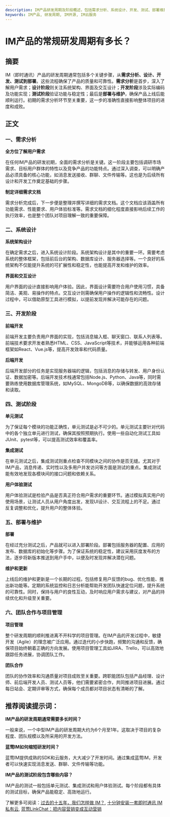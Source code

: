 ```yaml
---
description: IM产品研发周期及阶段概述，包括需求分析、系统设计、开发、测试、部署维护、团队合作和项目管理
keywords: IM产品, 研发周期, IM开源, IM云服务
---
```

# IM产品的常规研发周期有多长？

## 摘要

IM（即时通讯）产品的研发周期通常包括多个关键步骤，从**需求分析、设计、开发、测试到部署**。这些流程确保了产品的质量和可靠性。**需求分析**是首步，深入了解用户需求；**设计阶段**则关注系统架构、界面及交互设计；**开发阶段**涉及实际编码及功能实现；**测试阶段**验证功能与稳定性；最后是**部署与维护**，确保产品上线后能顺利运行。初期的需求分析环节至关重要，这一步的准确性直接影响整体项目的进度和成败。

## 正文

### 一、需求分析

**全方位了解用户需求**

在任何IM产品的研发初期，全面的需求分析是关键。这一阶段主要包括调研市场需求、目标用户群体的特性以及竞争产品的功能特点。通过深入调查，可以明确产品必须具备的核心功能，如消息发送接收、群聊、文件传输等。这也是为后续所有设计和开发工作奠定基础的步骤。

**制定详细需求文档**

需求分析完成后，下一步便是整理并撰写详细的需求文档。这个文档应该涵盖所有功能需求、性能要求、用户体验标准等。需求文档的细化程度直接影响后续工作的执行效率，也是整个团队对项目理解一致的重要保障。

### 二、系统设计

**系统架构设计**

在确定需求之后，进入系统设计阶段。系统架构设计是其中的重要一环。需要考虑系统的整体框架，包括前后台的架构、数据库设计、服务器选择等。一个良好的系统架构不仅能提升系统的可扩展性和稳定性，也能提高开发和维护的效率。

**界面和交互设计**

用户界面的设计直接影响用户体验。因此，界面设计需要符合用户使用习惯，具备简洁、美观、易操作的特点。交互设计则需确保用户操作的逻辑性和流畅性。设计过程中，可以借助原型工具进行模拟，以提前发现并解决可能存在的问题。

### 三、开发阶段

**前端开发**

前端开发主要负责用户界面的实现，包括消息输入框、聊天窗口、联系人列表等。前端技术要求开发者熟悉HTML、CSS、JavaScript等技术，并能够运用各种前端框架如React、Vue.js等，提高开发效率和代码质量。

**后端开发**

后端开发部分的任务是实现服务器端的逻辑，包括消息的存储与转发、用户身份认证、数据加密等。后端开发技术栈通常包括Node.js、Python、Java等，同时需要熟练使用数据库管理系统，如MySQL、MongoDB等，以确保数据的高效存储和读取。

### 四、测试阶段

**单元测试**

为了保证每个模块的功能正确性，单元测试是必不可少的。单元测试主要针对代码中的各个独立单元进行测试，确保其按照预期执行。使用一些自动化测试工具如JUnit、pytest等，可以提高测试效率和覆盖率。

**集成测试**

在单元测试之后，集成测试则重点检查不同模块之间的协作是否无缝。尤其对于IM产品，消息传递、实时性以及多用户并发访问等方面是测试的重点。集成测试能有效地发现各模块间的接口问题和依赖关系。

**用户体验测试**

用户体验测试是检验产品是否真正符合用户需求的重要环节。通过模拟真实用户的使用场景，让测试人员从用户角度出发，发现UI设计、交互流程上的不足。通过反复调整和优化，提升用户的整体体验。

### 五、部署与维护

**部署**

在经过充分测试之后，产品就可以进入部署阶段。部署包括服务器的配置、应用的发布、数据库的初始化等步骤。为了保证系统的稳定性，建议采用灰度发布的方法，逐步将新版本推送到用户手中，以便及时发现并解决潜在问题。

**维护和更新**

上线后的维护和更新是一个长期的过程。包括修复用户反馈的bug、优化性能、推出新功能等。定期的系统监控和日志分析能帮助开发团队快速定位问题，提升系统的可靠性。同时，保持与用户的良性互动，及时响应用户需求与建议，对产品的持续优化和升级至关重要。

### 六、团队合作与项目管理

**项目管理**

整个研发周期的顺利推进离不开科学的项目管理。在IM产品的开发过程中，敏捷开发（Agile）的理念被广泛应用。通过迭代的小步快跑，频繁的沟通和反馈，确保项目始终朝着正确的方向发展。使用项目管理工具如JIRA、Trello，可以高效地跟踪任务进展，协调团队工作。

**团队合作**

团队的协作效率和沟通质量对项目成败至关重要。跨职能团队包括产品经理、设计师、前后端开发人员、测试人员等，他们需要紧密合作，共同推进项目进展。通过每日站会、定期评审等方式，确保每个成员都对项目状态有清晰的了解。

## 推荐阅读提示词：

**IM产品的研发周期通常需要多长时间？**

一般来说，一个中型IM产品的研发周期大约为6个月至1年。这取决于项目的复杂程度、团队规模以及所采用的开发方法。

**蓝莺IM如何缩短研发时间？**

蓝莺IM提供成熟的SDK和云服务，大大减少了开发时间。通过集成蓝莺IM，开发者可以快速实现消息发送、群聊、文件传输等功能。

**IM产品的测试阶段包含哪些内容？**

IM产品的测试一般包括单元测试、集成测试和用户体验测试。每个阶段都有具体的测试目标，确保产品能稳定、高效地运行。

了解更多可阅读：[过去的十五年，我们怎样做 IM？](articles/Industry-development/how-we-build-an-instant-messging-system-in-the-past-fifteen-years.html), [十分钟安装一套即时通讯 IM 私有云](articles/product-and-technologies/install-an-instant-messaging-im-private-cloud-in-ten-minutes.html), [蓝莺LinkChat：把内容营销变成互动营销](articles/product-and-technologies/lanying-linkchat-turning-content-marketing-into-interactive-marketing.html)